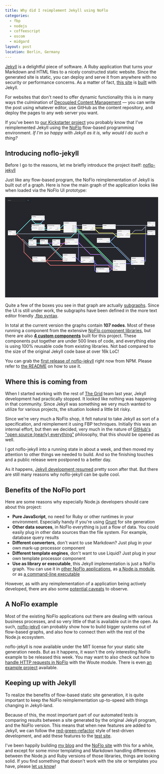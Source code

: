 ```yaml
---
title: Why did I reimplement Jekyll using NoFlo
categories:
  - fbp
  - nodejs
  - coffeescript
  - oscom
  - midgard
layout: post
location: Berlin, Germany
---
```

[Jekyll](http://jekyllrb.com/) is a delightful piece of software. A Ruby application that turns your Markdown and HTML files to a nicely constructed static website. Since the generated site is static, you can deploy and serve it from anywhere with no security or performance concerns. As a matter of fact, [this site](http://bergie.iki.fi/) is [built](http://bergie.iki.fi/colophon/) with Jekyll.

For websites that don't need to offer dynamic functionality this is in many ways the culmination of [Decoupled Content Management](http://bergie.iki.fi/blog/decoupling_content_management/) &mdash; you can write the post using whatever editor, use GitHub as the content repository, and deploy the pages to any web server you want.

If you've been to [our Kickstarter project](http://www.kickstarter.com/projects/noflo/noflo-development-environment) you probably know that I've reimplemented Jekyll using the [NoFlo](http://noflojs.org/) flow-based programming environment. *If I'm so happy with Jekyll as it is, why would I do such a thing?*

## Introducing noflo-jekyll

Before I go to the reasons, let me briefly introduce the project itself: [noflo-jekyll](https://github.com/the-grid/noflo-jekyll)

Just like any flow-based program, the NoFlo reimplementation of Jekyll is built out of a graph. Here is how the main graph of the application looks like when loaded via the NoFlo UI prototype:

[![NoFlo Jekyll main graph](/files/noflo-jekyll-small.png)](/files/noflo-jekyll.png)

Quite a few of the boxes you see in that graph are actually [subgraphs](https://github.com/the-grid/noflo-jekyll/tree/master/graphs). Since the UI is still under work, the subgraphs have been defined in the more text editor friendly [.fbp syntax](http://noflojs.org/documentation/fbp/).

In total at the current version the graphs contain **107 nodes**. Most of these running a component from the extensive [NoFlo component libraries](http://noflojs.org/library/), but there are also [**4 custom components**](https://github.com/the-grid/noflo-jekyll/tree/master/components) built for this project. These components put together are under 500 lines of code, and everything else is using 100% reusable code from existing libraries. Not bad compared to the size of the original Jekyll code base at over 16k LoC!

You can grab the [first release of noflo-jekyll](https://npmjs.org/package/noflo-jekyll) right now from NPM. Please refer to [the README](https://github.com/the-grid/noflo-jekyll#readme) on how to use it.

## Where this is coming from

When I started working with the rest of [The Grid](https://www.facebook.com/thegridio) team last year, Jekyll development had practically stopped. It looked like nothing was happening in that community. Since Jekyll was something we very much wanted to utilize for various projects, the situation looked a little bit risky.

Since we're very much a NoFlo shop, it felt natural to take Jekyll as sort of a specification, and reimplement it using FBP techniques. Initially this was an internal effort, but then we decided, very much in the nature of [GitHub's "open source (nearly) everything"](http://tom.preston-werner.com/2011/11/22/open-source-everything.html) philosophy, that this should be opened as well.

I got noflo-jekyll into a running state in about a week, and then moved my attention to other things we needed to build. And so the finishing touches and a public release were postponed to a better day.

As it happens, [Jekyll development resumed](http://blog.parkermoore.de/2013/05/06/jekyll-1-dot-0-released/) pretty soon after that. But there are still many reasons why noflo-jekyll can be quite cool.

## Benefits of the NoFlo port

Here are some reasons why especially Node.js developers should care about this project:

* **Pure JavaScript**, no need for Ruby or other runtimes in your environment. Especially handy if you're using [Grunt](http://gruntjs.com/) for site generation
* **Other data sources**, in NoFlo everything is just a flow of data. You could easily plug in other data sources than the file system. For example, database query results
* **Different converters**, don't want to use Markdown? Just plug in your own mark-up processor component
* **Different template engines**, don't want to use Liquid? Just plug in your own template processor component
* **Use as library or executable**, this Jekyll implementation is just a NoFlo graph. You can use it in [other NoFlo applications](https://github.com/the-grid/noflo-jekyll#usage-in-noflo-graphs), as [a Node.js module](https://github.com/the-grid/noflo-jekyll#command-line-usage), or as [a command-line executable](https://github.com/the-grid/noflo-jekyll#command-line-usage)

However, as with any reimplementation of a application being actively developed, there are also some [potential caveats](https://github.com/the-grid/noflo-jekyll#known-issues-and-differences-with-ruby-jekyll) to observe.

## A NoFlo example

Most of the existing NoFlo applications out there are dealing with various business processes, and so very little of that is available out in the open. As such, [noflo-jekyll](https://github.com/the-grid/noflo-jekyll) can probably show how to build bigger systems out of flow-based graphs, and also how to connect then with the rest of the Node.js ecosystem.

noflo-jekyll is now available under the MIT license for your static site generation needs. But as it happens, it wasn't the only interesting NoFlo example to be released this week. You may want to also check out how to [handle HTTP requests in NoFlo](https://github.com/kenhkan/noflo-woute#readme) with the Woute module. There is even [an example project](https://github.com/kenhkan/noflo-woute/tree/master/examples/echo_server) available.

## Keeping up with Jekyll

To realize the benefits of flow-based static site generation, it is quite important to keep the NoFlo reimplementation up-to-speed with things changing in Jekyll-land.

Because of this, the most important part of our automated tests is comparing results between a site generated by the original Jekyll program, and the NoFlo version. This means that when new features are added to Jekyll, we can follow the [red-green-refactor](http://www.jamesshore.com/Blog/Red-Green-Refactor.html) style of test-driven development, and add these features to the [test site](https://github.com/the-grid/noflo-jekyll/tree/master/test/fixtures).

I've been happily building [my blog](http://bergie.iki.fi/) and the [NoFlo site](http://noflojs.org/) with this for a while, and except for some minor templating and Markdown handling differences between the Node.js and Ruby versions of those libraries, things are looking solid. If you find something that doesn't work with the site or templates you have, please [let us know](https://github.com/the-grid/noflo-jekyll/issues)!
